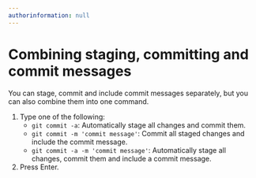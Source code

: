 ```yaml
---
authorinformation: null
---
```


# Combining staging, committing and commit messages

You can stage, commit and include commit messages separately, but you can also combine them into one command.

1. Type one of the following:
   * `git commit -a`: Automatically stage all changes and commit them.
   * `git commit -m 'commit message'`: Commit all staged changes and include the commit message.
   * `git commit -a -m 'commit message'`: Automatically stage all changes, commit them and include a commit message.
2. Press Enter.

